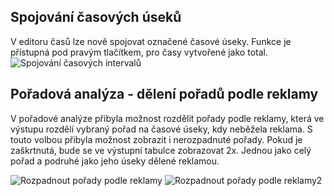﻿---
categories: [kiwi]
layout: kiwi
---
## Spojování časových úseků
V editoru časů lze nově spojovat označené časové úseky. Funkce je přístupná pod pravým tlačítkem, pro časy vytvořené jako total.
![Spojování časových intervalů]({{site.url}}/data/spojovanicasu.png "Spojování časových intervalů") 

## Pořadová analýza - dělení pořadů podle reklamy
V pořadové analýze přibyla možnost rozdělit pořady podle reklamy, která ve výstupu rozdělí vybraný pořad na časové úseky, kdy neběžela reklama. S touto volbou přibyla možnost zobrazit i nerozpadnuté pořady. Pokud je zaškrtnutá, bude se ve výstupní tabulce zobrazovat 2x. Jednou jako celý pořad a podruhé jako jeho úseky dělené reklamou.

![Rozpadnout pořady podle reklamy]({{site.url}}/data/rozpaddlereklamy.PNG "Rozpadnout pořady podle reklamy")
![Rozpadnout pořady podle reklamy2]({{site.url}}/data/rozpaddlereklamy2.PNG "Rozpadnout pořady podle reklamy2")
